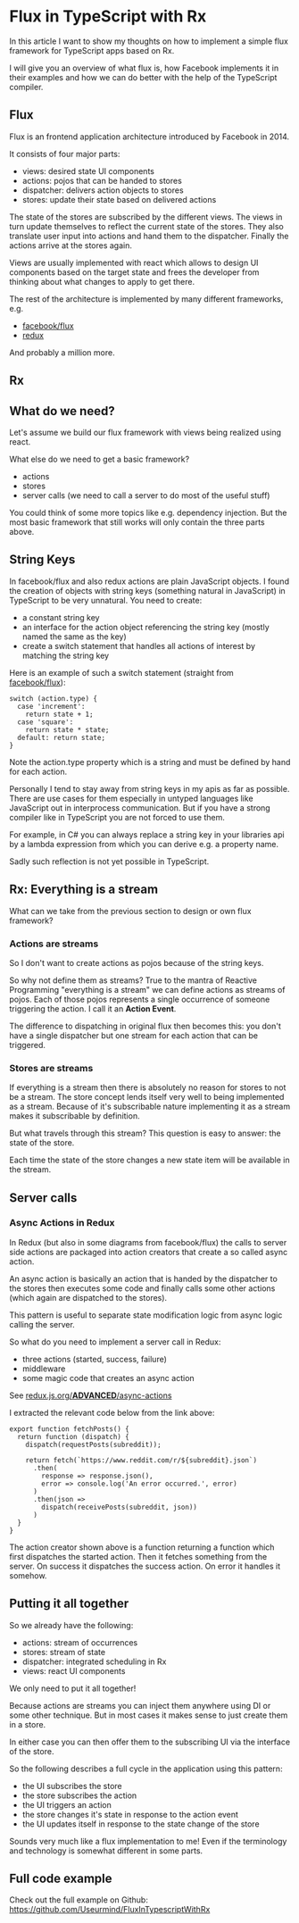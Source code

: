 Flux in TypeScript with Rx
=======

In this article I want to show my thoughts on how to implement a simple flux framework for TypeScript apps based on Rx.

I will give you an overview of what flux is, how Facebook implements it in their examples and how we can do better with the help of the TypeScript compiler.

Flux
----

Flux is an frontend application architecture introduced by Facebook in 2014.

It consists of four major parts:
- views: desired state UI components
- actions: pojos that can be handed to stores
- dispatcher: delivers action objects to stores
- stores: update their state based on delivered actions

The state of the stores are subscribed by the different views. The views in turn update themselves to reflect the current state of the stores. They also translate user input into actions and hand them to the dispatcher. Finally the actions arrive at the stores again.

Views are usually implemented with react which allows to design UI components based on the target state and frees the developer from thinking about what changes to apply to get there.

The rest of the architecture is implemented by many different frameworks, e.g.

- [facebook/flux](https://github.com/facebook/flux)
- [redux](https://redux.js.org)

And probably a million more.

Rx
---



What do we need?
---

Let's assume we build our flux framework with views being realized using react.

What else do we need to get a basic framework?

- actions
- stores
- server calls (we need to call a server to do most of the useful stuff)

You could think of some more topics like e.g. dependency injection. But the most basic framework that still works will only contain the three parts above.

String Keys
----
In facebook/flux and also redux actions are plain JavaScript objects. I found the creation of objects with string keys (something natural in JavaScript) in TypeScript to be very unnatural. You need to create:

- a constant string key
- an interface for the action object referencing the string key (mostly named the same as the key)
- create a switch statement that handles all actions of interest by matching the string key

Here is an example of such a switch statement (straight from [facebook/flux](https://github.com/facebook/flux/blob/master/README.md)):

  ```
  switch (action.type) {
    case 'increment': 
      return state + 1; 
    case 'square': 
      return state * state;
    default: return state;
  }
  ```

Note the action.type property which is a string and must be defined by hand for each action.

Personally I tend to stay away from string keys in my apis as far as possible. There are use cases for them especially in untyped languages like JavaScript out in interprocess communication. But if you have a strong compiler like in TypeScript you are not forced to use them.

For example, in C# you can always replace a string key in your libraries api by a lambda expression from which you can derive e.g. a property name.

Sadly such reflection is not yet possible in TypeScript.

Rx: Everything is a stream
-----

What can we take from the previous section to design or own flux framework?

### Actions are streams

So I don't want to create actions as pojos because of the string keys.

So why not define them as streams? True to the mantra of Reactive Programming "everything is a stream" we can define actions as streams of pojos. Each of those pojos represents a single occurrence of someone triggering the action. I call it an **Action Event**.

The difference to dispatching in original flux then becomes this: you don't have a single dispatcher but one stream for each action that can be triggered.

### Stores are streams

If everything is a stream then there is absolutely no reason for stores to not be a stream. The store concept lends itself very well to being implemented as a stream. Because of it's subscribable nature implementing it as a stream makes it subscribable by definition.

But what travels through this stream? This question is easy to answer: the state of the store. 

Each time the state of the store changes a new state item will be available in the stream.

Server calls
----

### Async Actions in Redux

In Redux (but also in some diagrams from facebook/flux) the calls to server side actions are packaged into action creators that create a so called async action.

An async action is basically an action that is handed by the dispatcher to the stores then executes some code and finally calls some other actions (which again are dispatched to the stores).

This pattern is useful to separate state modification logic from async logic calling the server.

So what do you need to implement a server call in Redux:

- three actions (started, success, failure)
- middleware
- some magic code that creates an async action 

See [redux.js.org/**ADVANCED**/async-actions](https://redux.js.org/advanced/async-actions)

I extracted the relevant code below from the link above:

  ```
  export function fetchPosts() {
    return function (dispatch) {
      dispatch(requestPosts(subreddit));

      return fetch(`https://www.reddit.com/r/${subreddit}.json`)
        .then(
          response => response.json(),
          error => console.log('An error occurred.', error)
        )
        .then(json =>
          dispatch(receivePosts(subreddit, json))
        )
    }
  }
  ```

The action creator shown above  is a function returning a function which first dispatches the started action. Then it fetches something from the server. On success it dispatches the success action. On error it handles it somehow.



Putting it all together
----

So we already have the following:

- actions: stream of occurrences
- stores: stream of state
- dispatcher: integrated scheduling in Rx
- views: react UI components

We only need to put it all together!

Because actions are streams you can inject them anywhere using DI or some other technique. But in most cases it makes sense to just create them in a store. 

In either case you can then offer them to the subscribing UI via the interface of the store.

So the following describes a full cycle in the application using this pattern:

- the UI subscribes the store
- the store subscribes the action
- the UI triggers an action
- the store changes it's state in response to the action event
- the UI updates itself in response to the state change of the store

Sounds very much like a flux implementation to me! Even if the terminology and technology is somewhat different in some parts.

Full code example
------

Check out the full example on Github:
https://github.com/Useurmind/FluxInTypescriptWithRx